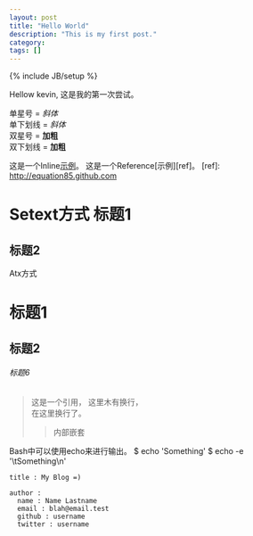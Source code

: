 ```yaml
---
layout: post
title: "Hello World"
description: "This is my first post."
category: 
tags: []
---
```

{% include JB/setup %}


Hellow kevin, 这是我的第一次尝试。

单星号 = *斜体*  
单下划线 = _斜体_  
双星号 = **加粗**  
双下划线 = __加粗__  

这是一个Inline[示例](http://equation85.github.com "可选的title")。
这是一个Reference[示例][ref]。
[ref]: http://equation85.github.com

Setext方式
标题1
=================

标题2
-----------------

Atx方式
# 标题1
## 标题2
###### 标题6


> 这是一个引用，
> 这里木有换行，   
> 在这里换行了。
> > 内部嵌套


Bash中可以使用echo来进行输出。
	$ echo 'Something'
	$ echo -e '\tSomething\n'

    
    title : My Blog =)
    
    author :
      name : Name Lastname
      email : blah@email.test
      github : username
      twitter : username

